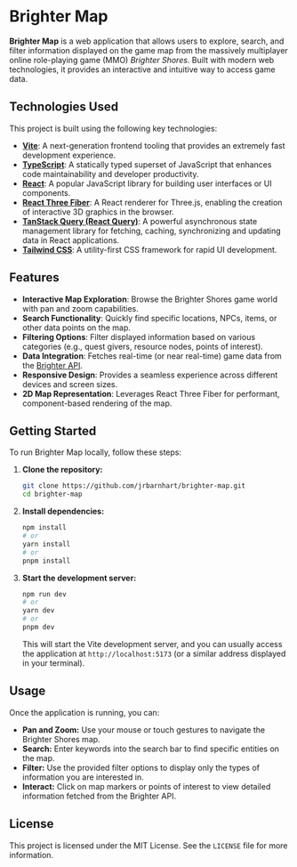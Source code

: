 # Brighter Map

**Brighter Map** is a web application that allows users to explore, search, and filter information displayed on the game map from the massively multiplayer online role-playing game (MMO) _Brighter Shores_. Built with modern web technologies, it provides an interactive and intuitive way to access game data.

## Technologies Used

This project is built using the following key technologies:

- **[Vite](https://vitejs.dev/)**: A next-generation frontend tooling that provides an extremely fast development experience.
- **[TypeScript](https://www.typescriptlang.org/)**: A statically typed superset of JavaScript that enhances code maintainability and developer productivity.
- **[React](https://react.dev/)**: A popular JavaScript library for building user interfaces or UI components.
- **[React Three Fiber](https://docs.pmnd.rs/react-three-fiber/getting-started/introduction)**: A React renderer for Three.js, enabling the creation of interactive 3D graphics in the browser.
- **[TanStack Query (React Query)](https://tanstack.com/query/latest)**: A powerful asynchronous state management library for fetching, caching, synchronizing and updating data in React applications.
- **[Tailwind CSS](https://tailwindcss.com/)**: A utility-first CSS framework for rapid UI development.

## Features

- **Interactive Map Exploration**: Browse the Brighter Shores game world with pan and zoom capabilities.
- **Search Functionality**: Quickly find specific locations, NPCs, items, or other data points on the map.
- **Filtering Options**: Filter displayed information based on various categories (e.g., quest givers, resource nodes, points of interest).
- **Data Integration**: Fetches real-time (or near real-time) game data from the [Brighter API](https://brshapi.com).
- **Responsive Design**: Provides a seamless experience across different devices and screen sizes.
- **2D Map Representation**: Leverages React Three Fiber for performant, component-based rendering of the map.

## Getting Started

To run Brighter Map locally, follow these steps:

1.  **Clone the repository:**

    ```bash
    git clone https://github.com/jrbarnhart/brighter-map.git
    cd brighter-map
    ```

2.  **Install dependencies:**

    ```bash
    npm install
    # or
    yarn install
    # or
    pnpm install
    ```

3.  **Start the development server:**

    ```bash
    npm run dev
    # or
    yarn dev
    # or
    pnpm dev
    ```

    This will start the Vite development server, and you can usually access the application at `http://localhost:5173` (or a similar address displayed in your terminal).

## Usage

Once the application is running, you can:

- **Pan and Zoom:** Use your mouse or touch gestures to navigate the Brighter Shores map.
- **Search:** Enter keywords into the search bar to find specific entities on the map.
- **Filter:** Use the provided filter options to display only the types of information you are interested in.
- **Interact:** Click on map markers or points of interest to view detailed information fetched from the Brighter API.

## License

This project is licensed under the MIT License. See the `LICENSE` file for more information.
